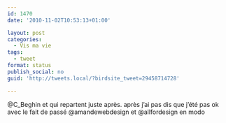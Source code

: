 ```yaml
---
id: 1470
date: '2010-11-02T10:53:13+01:00'

layout: post
categories:
  - Vis ma vie
tags:
  - tweet
format: status
publish_social: no
guid: 'http://tweets.local/?birdsite_tweet=29458714728'

---
```


@C\_Beghin et qui repartent juste après. après j’ai pas dis que j’été pas ok avec le fait de passé @amandewebdesign et @allfordesign en modo